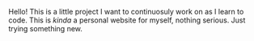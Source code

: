 Hello!
This is a little project I want to continuosuly work on as I learn to code. This is *kinda* a personal website for myself, nothing serious. Just trying something new.
